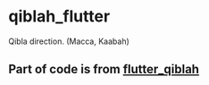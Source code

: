 # qiblah_flutter

Qibla direction. (Macca, Kaabah)

## Part of code is from [flutter_qiblah](https://github.com/medyas/flutter_qiblah)

